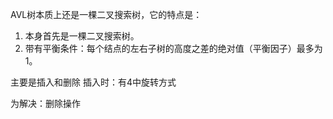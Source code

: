 AVL树本质上还是一棵二叉搜索树，它的特点是：
1. 本身首先是一棵二叉搜索树。 
2. 带有平衡条件：每个结点的左右子树的高度之差的绝对值（平衡因子）最多为1。 

主要是插入和删除
插入时：有4中旋转方式

为解决：删除操作
